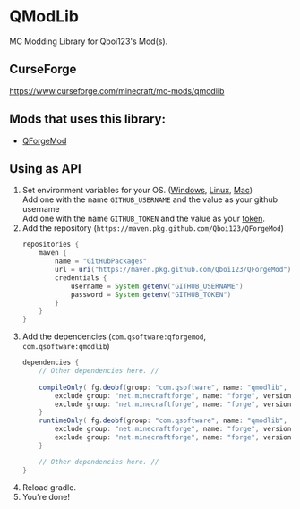 # QModLib
MC Modding Library for Qboi123's Mod(s).
   
## CurseForge
https://www.curseforge.com/minecraft/mc-mods/qmodlib  
  
## Mods that uses this library:
 * [QForgeMod](https://www.curseforge.com/minecraft/mc-mods/qforgemod)

## Using as API
1) Set environment variables for your OS. ([Windows](https://www.tenforums.com/tutorials/121855-edit-user-system-environment-variables-windows.html), [Linux](https://www.serverlab.ca/tutorials/linux/administration-linux/how-to-set-environment-variables-in-linux/), [Mac](https://medium.com/@himanshuagarwal1395/setting-up-environment-variables-in-macos-sierra-f5978369b255#:~:text=If%20the%20environment%20variable%20you,variable%20name%20and%20its%20value.))  
   Add one with the name `GITHUB_USERNAME` and the value as your github username  
   Add one with the name `GITHUB_TOKEN` and the value as your [token](https://github.com/settings/tokens).
2) Add the repository (`https://maven.pkg.github.com/Qboi123/QForgeMod`)
   ```gradle
   repositories {
       maven {
           name = "GitHubPackages"
           url = uri("https://maven.pkg.github.com/Qboi123/QForgeMod")
           credentials {
               username = System.getenv("GITHUB_USERNAME")
               password = System.getenv("GITHUB_TOKEN")
           }
       }
   }
   ```
3) Add the dependencies (`com.qsoftware:qforgemod`, `com.qsoftware:qmodlib`)
   ```gradle
   dependencies {
       // Other dependencies here. //
       
       compileOnly( fg.deobf(group: "com.qsoftware", name: "qmodlib", version: "1.0.+")) {
           exclude group: "net.minecraftforge", name: "forge", version: "+"
           exclude group: "net.minecraftforge", name: "forge", version: "+", classifier: "launcher"
       }
       runtimeOnly( fg.deobf(group: "com.qsoftware", name: "qmodlib", version: "1.0.+")) {
           exclude group: "net.minecraftforge", name: "forge", version: "+"
           exclude group: "net.minecraftforge", name: "forge", version: "+", classifier: "launcher"
       }

       // Other dependencies here. //
   }
   ```
6) Reload gradle.
7) You're done!
